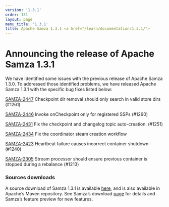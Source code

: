 ```yaml
---
version: '1.3.1'
order: 131
layout: page
menu_title: '1.3.1'
title: Apache Samza 1.3.1 <a href="/learn/documentation/1.3.1/">      [Docs] </a>
---
```

<!--
   Licensed to the Apache Software Foundation (ASF) under one or more
   contributor license agreements.  See the NOTICE file distributed with
   this work for additional information regarding copyright ownership.
   The ASF licenses this file to You under the Apache License, Version 2.0
   (the "License"); you may not use this file except in compliance with
   the License.  You may obtain a copy of the License at

       http://www.apache.org/licenses/LICENSE-2.0

   Unless required by applicable law or agreed to in writing, software
   distributed under the License is distributed on an "AS IS" BASIS,
   WITHOUT WARRANTIES OR CONDITIONS OF ANY KIND, either express or implied.
   See the License for the specific language governing permissions and
   limitations under the License.
-->

# **Announcing the release of Apache Samza 1.3.1**


<!--more-->

We have identified some issues with the previous release of Apache Samza 1.3.0. To addressed those identified problems, we have released Apache Samza 1.3.1 with the specific bug fixes listed below:

[SAMZA-2447](https://issues.apache.org/jira/browse/SAMZA-2447) Checkpoint dir removal should only search in valid store dirs (#1261)

[SAMZA-2446](https://issues.apache.org/jira/browse/SAMZA-2446) Invoke onCheckpoint only for registered SSPs (#1260)

[SAMZA-2431](https://issues.apache.org/jira/browse/SAMZA-2431) Fix the checkpoint and changelog topic auto-creation. (#1251)

[SAMZA-2434](https://issues.apache.org/jira/browse/SAMZA-2434) Fix the coordinator steam creation workflow

[SAMZA-2423](https://issues.apache.org/jira/browse/SAMZA-2423) Heartbeat failure causes incorrect container shutdown (#1240)

[SAMZA-2305](https://issues.apache.org/jira/browse/SAMZA-2305) Stream processor should ensure previous container is stopped during a rebalance (#1213)


### Sources downloads
A source download of Samza 1.3.1 is available [here](https://dist.apache.org/repos/dist/release/samza/1.3.1/), and is also available in Apache’s Maven repository. See Samza’s download [page](https://samza.apache.org/startup/download/) for details and Samza’s feature preview for new features.

